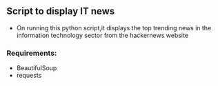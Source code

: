 ## Script to display IT news
- On running this python script,it displays the top trending news in the information technology sector from the hackernews website

### Requirements:
- BeautifulSoup
- requests
